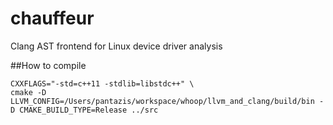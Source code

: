 chauffeur
=========

Clang AST frontend for Linux device driver analysis

##How to compile

	CXXFLAGS="-std=c++11 -stdlib=libstdc++" \
	cmake -D LLVM_CONFIG=/Users/pantazis/workspace/whoop/llvm_and_clang/build/bin -D CMAKE_BUILD_TYPE=Release ../src
